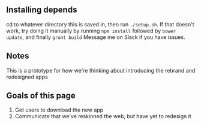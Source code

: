 ## Installing depends
cd to whatever directory this is saved in, then run `./setup.sh`. If that doesn't work, try doing it manually by running `npm install` followed by `bower update`, and finally `grunt build`
Message me on Slack if you have issues.

## Notes
This is a prototype for how we're thinking about introducing the rebrand and redesigned apps

## Goals of this page
1. Get users to download the new app
2. Communicate that we've reskinned the web, but have yet to redesign it
